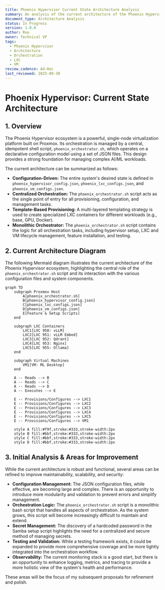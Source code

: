 ```yaml
---
title: Phoenix Hypervisor Current State Architecture Analysis
summary: An analysis of the current architecture of the Phoenix Hypervisor ecosystem, including a Mermaid diagram illustrating the relationships between its components.
document_type: Architecture Analysis
status: In Progress
version: 1.0.0
author: Roo
owner: Technical VP
tags:
  - Phoenix Hypervisor
  - Architecture
  - Orchestration
  - LXC
  - VM
review_cadence: Ad-Hoc
last_reviewed: 2025-09-30
---
```


# Phoenix Hypervisor: Current State Architecture

## 1. Overview

The Phoenix Hypervisor ecosystem is a powerful, single-node virtualization platform built on Proxmox. Its orchestration is managed by a central, idempotent shell script, `phoenix_orchestrator.sh`, which operates on a declarative configuration model using a set of JSON files. This design provides a strong foundation for managing complex AI/ML workloads.

The current architecture can be summarized as follows:

*   **Configuration-Driven:** The entire system's desired state is defined in `phoenix_hypervisor_config.json`, `phoenix_lxc_configs.json`, and `phoenix_vm_configs.json`.
*   **Centralized Orchestration:** The `phoenix_orchestrator.sh` script acts as the single point of entry for all provisioning, configuration, and management tasks.
*   **Template-Based Provisioning:** A multi-layered templating strategy is used to create specialized LXC containers for different workloads (e.g., base, GPU, Docker).
*   **Monolithic Orchestrator:** The `phoenix_orchestrator.sh` script contains the logic for all orchestration tasks, including hypervisor setup, LXC and VM lifecycle management, feature installation, and testing.

## 2. Current Architecture Diagram

The following Mermaid diagram illustrates the current architecture of the Phoenix Hypervisor ecosystem, highlighting the central role of the `phoenix_orchestrator.sh` script and its interaction with the various configuration files and system components.

```mermaid
graph TD
    subgraph Proxmox Host
        A[phoenix_orchestrator.sh]
        B[phoenix_hypervisor_config.json]
        C[phoenix_lxc_configs.json]
        D[phoenix_vm_configs.json]
        E[Feature & Setup Scripts]
    end

    subgraph LXC Containers
        LXC1[LXC 950: vLLM]
        LXC2[LXC 951: vLLM Embed]
        LXC3[LXC 952: Qdrant]
        LXC4[LXC 953: Nginx]
        LXC5[LXC 955: Ollama]
    end
    
    subgraph Virtual Machines
        VM1[VM: ML Desktop]
    end

    A -- Reads --> B
    A -- Reads --> C
    A -- Reads --> D
    A -- Executes --> E

    E -- Provisions/Configures --> LXC1
    E -- Provisions/Configures --> LXC2
    E -- Provisions/Configures --> LXC3
    E -- Provisions/Configures --> LXC4
    E -- Provisions/Configures --> LXC5
    E -- Provisions/Configures --> VM1

    style A fill:#f9f,stroke:#333,stroke-width:2px
    style B fill:#bbf,stroke:#333,stroke-width:2px
    style C fill:#bbf,stroke:#333,stroke-width:2px
    style D fill:#bbf,stroke:#333,stroke-width:2px
```

## 3. Initial Analysis & Areas for Improvement

While the current architecture is robust and functional, several areas can be refined to improve maintainability, scalability, and security:

*   **Configuration Management:** The JSON configuration files, while effective, are becoming large and complex. There is an opportunity to introduce more modularity and validation to prevent errors and simplify management.
*   **Orchestration Logic:** The `phoenix_orchestrator.sh` script is a monolithic bash script that handles all aspects of orchestration. As the system grows, this script will become increasingly difficult to maintain and extend.
*   **Secret Management:** The discovery of a hardcoded password in the Samba setup script highlights the need for a centralized and secure method of managing secrets.
*   **Testing and Validation:** While a testing framework exists, it could be expanded to provide more comprehensive coverage and be more tightly integrated into the orchestration workflow.
*   **Observability:** The current monitoring stack is a good start, but there is an opportunity to enhance logging, metrics, and tracing to provide a more holistic view of the system's health and performance.

These areas will be the focus of my subsequent proposals for refinement and polish.